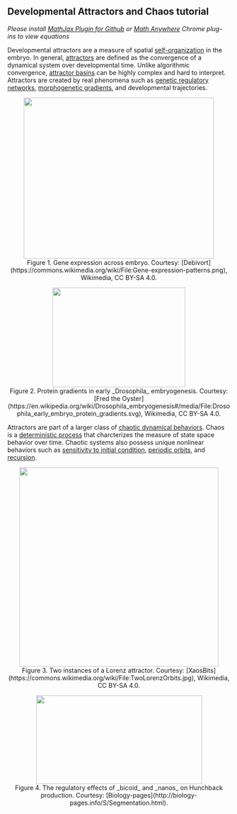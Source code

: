 ## Developmental Attractors and Chaos tutorial  

_Please install [MathJax Plugin for Github](https://chrome.google.com/webstore/detail/mathjax-plugin-for-github/ioemnmodlmafdkllaclgeombjnmnbima/related) or [Math Anywhere](https://chrome.google.com/webstore/detail/math-anywhere/gebhifiddmaaeecbaiemfpejghjdjmhc) Chrome plug-ins to view equations_  

Developmental attractors are a measure of spatial [self-organization](https://en.wikipedia.org/wiki/Self-organization) in the embryo. In general, [attractors](http://www.scholarpedia.org/article/Attractor) are defined as the convergence of a dynamical system over developmental time. Unlike algorithmic convergence, [attractor basins](http://www.scholarpedia.org/article/Basin_of_attraction) can be highly complex and hard to interpret. Attractors are created by real phenomena such as [genetic regulatory networks](https://en.wikipedia.org/wiki/Gene_regulatory_network), [morphogenetic gradients](https://www.ncbi.nlm.nih.gov/pmc/articles/PMC2773637/), and developmental trajectories.  

<p align="center">
  <img width="430" height="364" src="https://user-images.githubusercontent.com/19001437/56056496-f65b6700-5d21-11e9-8ae9-bf4a6ee11c21.png"><BR>
  Figure 1. Gene expression across embryo. Courtesy: [Debivort](https://commons.wikimedia.org/wiki/File:Gene-expression-patterns.png), Wikimedia, CC BY-SA 4.0.
</p>
  
<p align="center">
  <img width="300" height="225" src="https://user-images.githubusercontent.com/19001437/56056568-273b9c00-5d22-11e9-8919-47b3afcdf106.png"><BR>
  Figure 2. Protein gradients in early _Drosophila_ embryogenesis. Courtesy: 
  [Fred the Oyster](https://en.wikipedia.org/wiki/Drosophila_embryogenesis#/media/File:Drosophila_early_embryo_protein_gradients.svg), Wikimedia, CC BY-SA 4.0.
</p>

Attractors are part of a larger class of [chaotic dynamical behaviors](https://en.wikipedia.org/wiki/Chaos_theory). Chaos is a [deterministic process](https://en.wikipedia.org/wiki/Deterministic_system_(philosophy)) that charcterizes the measure of state space behavior over time. Chaotic systems also possess unique nonlinear behaviors such as [sensitivity to initial condition](http://demonstrations.wolfram.com/SensitivityToInitialConditionsInChaos/), [periodic orbits](http://www.scholarpedia.org/article/Periodic_orbit), and [recursion](https://en.wikipedia.org/wiki/Recursion).  

<p align="center">
  <img width="450" height="450" src="https://user-images.githubusercontent.com/19001437/56057929-b9916f00-5d25-11e9-8033-09212e14d3e1.jpg"><BR>
  Figure 3. Two instances of a Lorenz attractor. Courtesy: [XaosBits](https://commons.wikimedia.org/wiki/File:TwoLorenzOrbits.jpg), Wikimedia, CC BY-SA 4.0.
</p>


<p align="center">
  <img width="375" height="200" src="https://user-images.githubusercontent.com/19001437/56056715-95805e80-5d22-11e9-8803-79a860051e35.gif"><BR>
  Figure 4. The regulatory effects of _bicoid_ and _nanos_ on Hunchback production. Courtesy: [Biology-pages](http://biology-pages.info/S/Segmentation.html).
</p>
